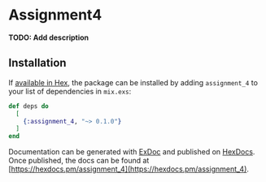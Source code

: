 # Assignment4

**TODO: Add description**

## Installation

If [available in Hex](https://hex.pm/docs/publish), the package can be installed
by adding `assignment_4` to your list of dependencies in `mix.exs`:

```elixir
def deps do
  [
    {:assignment_4, "~> 0.1.0"}
  ]
end
```

Documentation can be generated with [ExDoc](https://github.com/elixir-lang/ex_doc)
and published on [HexDocs](https://hexdocs.pm). Once published, the docs can
be found at [https://hexdocs.pm/assignment_4](https://hexdocs.pm/assignment_4).

